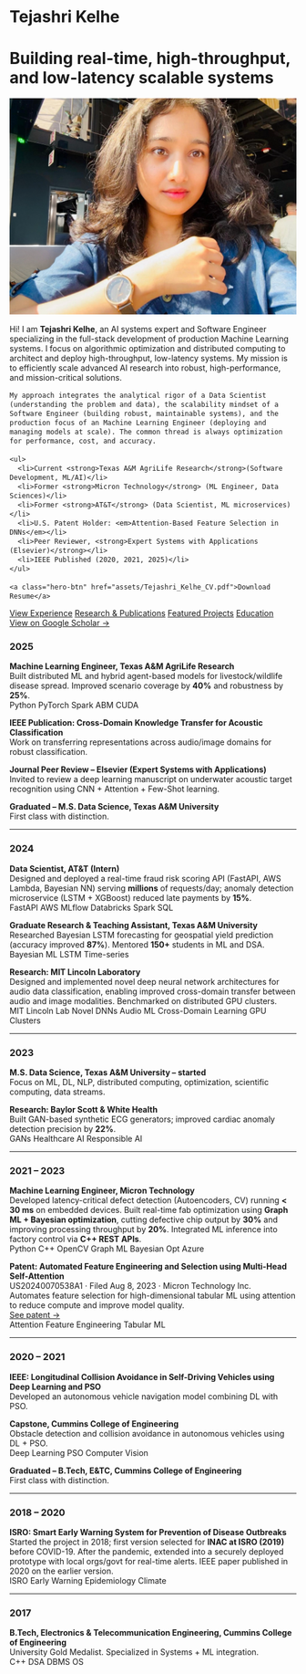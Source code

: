 # Tejashri Kelhe

# Building real-time, high-throughput, and low-latency scalable systems

<!-- Hero Section -->
<div class="hero-section">

  <!-- Left side: Profile Image -->
  <div class="hero-image">
    <img src="assets/images/profile img website.png" alt="TK" />
  </div>

  <!-- Right side: Intro Text -->
  <div class="hero-text">
    <p>Hi! I am <strong>Tejashri Kelhe</strong>, an AI systems expert and Software Engineer specializing in the full-stack development of production Machine Learning systems. I focus on algorithmic optimization and distributed computing to architect and deploy high-throughput, low-latency systems. My mission is to efficiently scale advanced AI research into robust, high-performance, and mission-critical solutions.</p>

    My approach integrates the analytical rigor of a Data Scientist (understanding the problem and data), the scalability mindset of a Software Engineer (building robust, maintainable systems), and the production focus of an Machine Learning Engineer (deploying and managing models at scale). The common thread is always optimization for performance, cost, and accuracy.

    <ul>
      <li>Current <strong>Texas A&M AgriLife Research</strong>(Software Development, ML/AI)</li>
      <li>Former <strong>Micron Technology</strong> (ML Engineer, Data Sciences)</li>
      <li>Former <strong>AT&T</strong> (Data Scientist, ML microservices)</li>
      <li>U.S. Patent Holder: <em>Attention-Based Feature Selection in DNNs</em></li>
      <li>Peer Reviewer, <strong>Expert Systems with Applications (Elsevier)</strong></li>
      <li>IEEE Published (2020, 2021, 2025)</li>
    </ul>

    <a class="hero-btn" href="assets/Tejashri_Kelhe_CV.pdf">Download Resume</a>
  </div>

</div>

<!-- LEFT SIDE BUTTONS -->
<div class="tk-left-actions">
  <a class="tk-btn" href="experience/">View Experience</a>
  <a class="tk-btn" href="research/">Research & Publications</a>
  <a class="tk-btn" href="projects/">Featured Projects</a>
  <a class="tk-btn" href="education/">Education</a>
</div>

<a class="scholar-btn" href="https://scholar.google.com/citations?view_op=list_works&hl=en&authuser=4&hl=en&user=ztgqzgsAAAAJ&authuser=4" target="_blank">
  View on Google Scholar →
</a>

</div>

</div>


<div class="tk-timeline" markdown="1">

### 2025
**Machine Learning Engineer, Texas A&M AgriLife Research**  
Built distributed ML and hybrid agent-based models for livestock/wildlife disease spread. Improved scenario coverage by **40%** and robustness by **25%**.  
<span class="tag">Python</span> <span class="tag">PyTorch</span> <span class="tag">Spark</span> <span class="tag">ABM</span> <span class="tag">CUDA</span>

**IEEE Publication: Cross-Domain Knowledge Transfer for Acoustic Classification**  
Work on transferring representations across audio/image domains for robust classification.

**Journal Peer Review – Elsevier (Expert Systems with Applications)**  
Invited to review a deep learning manuscript on underwater acoustic target recognition using CNN + Attention + Few-Shot learning.

**Graduated – M.S. Data Science, Texas A&M University**  
First class with distinction.

---

### 2024
**Data Scientist, AT&T (Intern)**  
Designed and deployed a real-time fraud risk scoring API (FastAPI, AWS Lambda, Bayesian NN) serving **millions** of requests/day; anomaly detection microservice (LSTM + XGBoost) reduced late payments by **15%**.  
<span class="tag">FastAPI</span> <span class="tag">AWS</span> <span class="tag">MLflow</span> <span class="tag">Databricks</span> <span class="tag">Spark SQL</span>

**Graduate Research & Teaching Assistant, Texas A&M University**  
Researched Bayesian LSTM forecasting for geospatial yield prediction (accuracy improved **87%**). Mentored **150+** students in ML and DSA.  
<span class="tag">Bayesian ML</span> <span class="tag">LSTM</span> <span class="tag">Time-series</span>

**Research: MIT Lincoln Laboratory**  
Designed and implemented novel deep neural network architectures for audio data classification, enabling improved cross-domain transfer between audio and image modalities. Benchmarked on distributed GPU clusters.  
<span class="tag">MIT Lincoln Lab</span> <span class="tag">Novel DNNs</span> <span class="tag">Audio ML</span> <span class="tag">Cross-Domain Learning</span> <span class="tag">GPU Clusters</span>

---

### 2023
**M.S. Data Science, Texas A&M University – started**  
Focus on ML, DL, NLP, distributed computing, optimization, scientific computing, data streams.

**Research: Baylor Scott & White Health**  
Built GAN-based synthetic ECG generators; improved cardiac anomaly detection precision by **22%**.  
<span class="tag">GANs</span> <span class="tag">Healthcare AI</span> <span class="tag">Responsible AI</span>

---

### 2021 – 2023
**Machine Learning Engineer, Micron Technology**  
Developed latency-critical defect detection (Autoencoders, CV) running **< 30 ms** on embedded devices. Built real-time fab optimization using **Graph ML + Bayesian optimization**, cutting defective chip output by **30%** and improving processing throughput by **20%**. Integrated ML inference into factory control via **C++ REST APIs**.  
<span class="tag">Python</span> <span class="tag">C++</span> <span class="tag">OpenCV</span> <span class="tag">Graph ML</span> <span class="tag">Bayesian Opt</span> <span class="tag">Azure</span>

**Patent: Automated Feature Engineering and Selection using Multi-Head Self-Attention**  
US20240070538A1 · Filed Aug 8, 2023 · Micron Technology Inc.  
Automates feature selection for high-dimensional tabular ML using attention to reduce compute and improve model quality.  
[See patent →](patent.md)  
<span class="tag">Attention</span> <span class="tag">Feature Engineering</span> <span class="tag">Tabular ML</span>

---

### 2020 – 2021
**IEEE: Longitudinal Collision Avoidance in Self-Driving Vehicles using Deep Learning and PSO**  
Developed an autonomous vehicle navigation model combining DL with PSO.

**Capstone, Cummins College of Engineering**  
Obstacle detection and collision avoidance in autonomous vehicles using DL + PSO.  
<span class="tag">Deep Learning</span> <span class="tag">PSO</span> <span class="tag">Computer Vision</span>

**Graduated – B.Tech, E&TC, Cummins College of Engineering**  
First class with distinction.

---

### 2018 – 2020
**ISRO: Smart Early Warning System for Prevention of Disease Outbreaks**  
Started the project in 2018; first version selected for **INAC at ISRO (2019)** before COVID-19. After the pandemic, extended into a securely deployed prototype with local orgs/govt for real-time alerts. IEEE paper published in 2020 on the earlier version.  
<span class="tag">ISRO</span> <span class="tag">Early Warning</span> <span class="tag">Epidemiology</span> <span class="tag">Climate</span>

---

### 2017
**B.Tech, Electronics & Telecommunication Engineering, Cummins College of Engineering**  
University Gold Medalist. Specialized in Systems + ML integration.  
<span class="tag">C++</span> <span class="tag">DSA</span> <span class="tag">DBMS</span> <span class="tag">OS</span>

</div>
